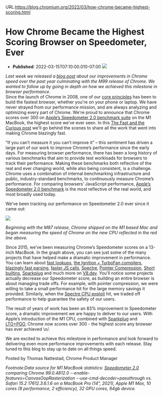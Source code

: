 URL:https://blog.chromium.org/2022/03/how-chrome-became-highest-scoring.html
# How Chrome Became the Highest Scoring Browser on Speedometer, Ever
- **Published**: 2022-03-15T07:10:00.010-07:00
[![](https://blogger.googleusercontent.com/img/b/R29vZ2xl/AVvXsEiBa6ni0HTVQ8HValaFLRCdoDqhOn_E1LfuCMBKVJwnzh1CeQo0Wzo6QbcADbFNI70gLmFOi0Ca2Z_Qfk6_Gy6XnPp2tJNHuvtdron2PYQMlFz7h5KJsdfVpkSStcjChSCll93akYn7vbqt0HZEVY1Q1WJhPN9XlG2myuqjO5mG8edDZJf0R1BQrKX7UcuC/w400-h166/F&F.png)](https://blogger.googleusercontent.com/img/b/R29vZ2xl/AVvXsEiBa6ni0HTVQ8HValaFLRCdoDqhOn_E1LfuCMBKVJwnzh1CeQo0Wzo6QbcADbFNI70gLmFOi0Ca2Z_Qfk6_Gy6XnPp2tJNHuvtdron2PYQMlFz7h5KJsdfVpkSStcjChSCll93akYn7vbqt0HZEVY1Q1WJhPN9XlG2myuqjO5mG8edDZJf0R1BQrKX7UcuC/s400/F&F.png)

  
*Last week we released a [blog post](https://blog.chromium.org/2022/03/a-new-speed-milestone-for-chrome.html) about our improvements in Chrome speed over the past year culminating with the M99 release of Chrome. We wanted to follow up by going in depth on how we achieved this milestone in browser performance.*  
Since the launch of Chrome in 2008, one of our [core principles](https://www.chromium.org/developers/core-principles/) has been to build the fastest browser, whether you're on your phone or laptop. We have never strayed from our performance mission, and are always analyzing and optimizing every part of Chrome. We're proud to announce that Chrome scores over 300 on [Apple’s Speedometer 2.0 benchmark suite](https://browserbench.org/Speedometer2.0/) on the M1 MacBook, the highest score we’ve ever seen. In this [The Fast and the Curious post](https://blog.chromium.org/search/label/the%20fast%20and%20the%20curious) we'll go behind the scenes to share all the work that went into making Chrome blazingly fast.  
  
“If you can’t measure it you can’t improve it” – this sentiment has driven a large part of our work to improve Chrome’s performance since the early days. For measuring browser performance, there has been a long history of various benchmarks that aim to provide test workloads for browsers to track their performance. Making these benchmarks both reflective of the real and ever changing world, while also being consistent, is a challenge. Chrome uses a combination of internal benchmarking infrastructure and public, industry-standard benchmarks, to continuously measure Chrome’s performance. For comparing browsers’ JavaScript performance, [Apple’s Speedometer 2.0 benchmark](https://webkit.org/blog/8063/speedometer-2-0-a-benchmark-for-modern-web-app-responsiveness/) is the most reflective of the real world, and most broadly used today.   
  
We’ve been tracking our performance on Speedometer 2.0 ever since it came out:

[![](https://blogger.googleusercontent.com/img/a/AVvXsEjJwPLEz6Ue7PuA_LCuxSOmk8URK3D2sKlSplRCSxqmXNcJG8T-5Mi9yCYDXtTNfQCNKqofq5h8qPoSEG7E30gZmOgH4f1JfNrcnDsFE2VulKu521lW2kLyDHDez8NiLA99aIinDJqCdtyRsxRN2Be3Uo-UBUDgzsh5uX2N25XNRRg6ZEhFce_M8xqxdw=w1313-h682)](https://blogger.googleusercontent.com/img/a/AVvXsEjJwPLEz6Ue7PuA_LCuxSOmk8URK3D2sKlSplRCSxqmXNcJG8T-5Mi9yCYDXtTNfQCNKqofq5h8qPoSEG7E30gZmOgH4f1JfNrcnDsFE2VulKu521lW2kLyDHDez8NiLA99aIinDJqCdtyRsxRN2Be3Uo-UBUDgzsh5uX2N25XNRRg6ZEhFce_M8xqxdw=s1864)

*Beginning with the M87 release, Chrome shipped on the M1 based Mac and began measuring the speed of Chrome on the new CPU reflected in the red line above.*  
  
Since 2015, we’ve been measuring Chrome’s Speedometer scores on a 13-inch MacBook. In the graph above, you can see just some of the many projects that have helped make a dramatic improvement in performance. You can learn about [fast lookups](https://v8.dev/blog/fast-properties), [the Ignition + TurboFan compilers](https://v8.dev/blog/launching-ignition-and-turbofan), [blazingly fast parsing](https://v8.dev/blog/scanner), [faster JS calls](https://v8.dev/blog/adaptor-frame), [Spectre](https://v8.dev/blog/spectre), [Pointer Compression](https://v8.dev/blog/pointer-compression), [Short builtins](https://v8.dev/blog/short-builtin-calls), [Sparkplug](https://v8.dev/blog/sparkplug) and much more on [V8.dev](https://v8.dev/). You’ll notice some projects actually decrease our Speedometer score, as building an entire browser is about managing trade offs. For example, with pointer compression, we were willing to take a small performance hit for the large memory savings it provided. Similarly, when the [Spectre CPU exploit](https://v8.dev/blog/spectre) hit, we traded off performance to help guarantee the safety of our users.  
  
The result of years of work has been an 83% improvement in Speedometer score, a dramatic improvement we are happy to deliver to our users. With Apple’s introduction of the M1 CPU, combined with [Sparkplug](https://blog.chromium.org/2021/05/chrome-is-faster-in-m91.html) and [LTO+PGO](https://blog.chromium.org/2021/12/faster-chrome-let-the-compiler-do-the-work.html#:~:text=But%20we%20can%20do%20more%20(ThinLTO)), Chrome now scores over 300 - the highest score any browser has ever achieved \o/.  
  
We are excited to achieve this milestone in performance and look forward to delivering even more performance improvements with each release. Stay tuned to this blog to stay up to date on all things speed.   
  
Posted by Thomas Nattestad, Chrome Product Manager  
  
*Footnote:Data source for M1 MacBook statistics: [Speedometer 2.0](https://browserbench.org/Speedometer2.0/) comparing Chrome 99.0.4812.0 --enable-features=CanvasOopRasterization --use-cmd-decoder=passthrough vs. Safari 15.2 17612.3.6.1.6 on a MacBook Pro (14", 2021), Apple M1 Max, 10 cores (8 performance, 2 efficiency), 32 GPU cores, 64gb device.*